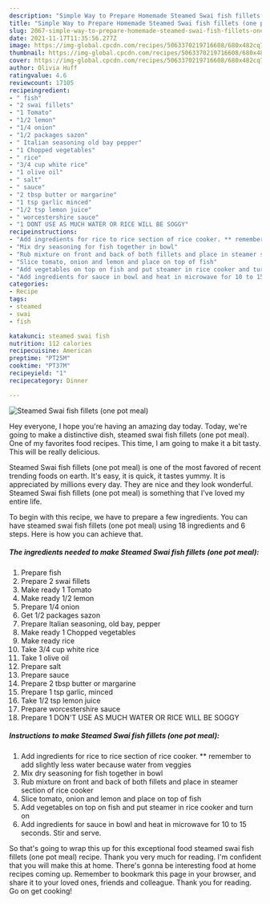 ```yaml
---
description: "Simple Way to Prepare Homemade Steamed Swai fish fillets (one pot meal)"
title: "Simple Way to Prepare Homemade Steamed Swai fish fillets (one pot meal)"
slug: 2067-simple-way-to-prepare-homemade-steamed-swai-fish-fillets-one-pot-meal
date: 2021-11-17T11:35:56.277Z
image: https://img-global.cpcdn.com/recipes/5063370219716608/680x482cq70/steamed-swai-fish-fillets-one-pot-meal-recipe-main-photo.jpg
thumbnail: https://img-global.cpcdn.com/recipes/5063370219716608/680x482cq70/steamed-swai-fish-fillets-one-pot-meal-recipe-main-photo.jpg
cover: https://img-global.cpcdn.com/recipes/5063370219716608/680x482cq70/steamed-swai-fish-fillets-one-pot-meal-recipe-main-photo.jpg
author: Olivia Huff
ratingvalue: 4.6
reviewcount: 17105
recipeingredient:
- " fish"
- "2 swai fillets"
- "1 Tomato"
- "1/2 lemon"
- "1/4 onion"
- "1/2 packages sazon"
- " Italian seasoning old bay pepper"
- "1 Chopped vegetables"
- " rice"
- "3/4 cup white rice"
- "1 olive oil"
- " salt"
- " sauce"
- "2 tbsp butter or margarine"
- "1 tsp garlic minced"
- "1/2 tsp lemon juice"
- " worcestershire sauce"
- "1 DONT USE AS MUCH WATER OR RICE WILL BE SOGGY"
recipeinstructions:
- "Add ingredients for rice to rice section of rice cooker. ** remember to add slightly less water because water from veggies"
- "Mix dry seasoning for fish together in bowl"
- "Rub mixture on front and back of both fillets and place in steamer section of rice cooker"
- "Slice tomato, onion and lemon and place on top of fish"
- "Add vegetables on top on fish and put steamer in rice cooker and turn on"
- "Add ingredients for sauce in bowl and heat in microwave for 10 to 15 seconds. Stir and serve."
categories:
- Recipe
tags:
- steamed
- swai
- fish

katakunci: steamed swai fish 
nutrition: 112 calories
recipecuisine: American
preptime: "PT25M"
cooktime: "PT37M"
recipeyield: "1"
recipecategory: Dinner

---
```



![Steamed Swai fish fillets (one pot meal)](https://img-global.cpcdn.com/recipes/5063370219716608/680x482cq70/steamed-swai-fish-fillets-one-pot-meal-recipe-main-photo.jpg)

Hey everyone, I hope you're having an amazing day today. Today, we're going to make a distinctive dish, steamed swai fish fillets (one pot meal). One of my favorites food recipes. This time, I am going to make it a bit tasty. This will be really delicious.



Steamed Swai fish fillets (one pot meal) is one of the most favored of recent trending foods on earth. It's easy, it is quick, it tastes yummy. It is appreciated by millions every day. They are nice and they look wonderful. Steamed Swai fish fillets (one pot meal) is something that I've loved my entire life.


To begin with this recipe, we have to prepare a few ingredients. You can have steamed swai fish fillets (one pot meal) using 18 ingredients and 6 steps. Here is how you can achieve that.

<!--inarticleads1-->

##### The ingredients needed to make Steamed Swai fish fillets (one pot meal):

1. Prepare  fish
1. Prepare 2 swai fillets
1. Make ready 1 Tomato
1. Make ready 1/2 lemon
1. Prepare 1/4 onion
1. Get 1/2 packages sazon
1. Prepare  Italian seasoning, old bay, pepper
1. Make ready 1 Chopped vegetables
1. Make ready  rice
1. Take 3/4 cup white rice
1. Take 1 olive oil
1. Prepare  salt
1. Prepare  sauce
1. Prepare 2 tbsp butter or margarine
1. Prepare 1 tsp garlic, minced
1. Take 1/2 tsp lemon juice
1. Prepare  worcestershire sauce
1. Prepare 1 DON'T USE AS MUCH WATER OR RICE WILL BE SOGGY




<!--inarticleads2-->

##### Instructions to make Steamed Swai fish fillets (one pot meal):

1. Add ingredients for rice to rice section of rice cooker. ** remember to add slightly less water because water from veggies
1. Mix dry seasoning for fish together in bowl
1. Rub mixture on front and back of both fillets and place in steamer section of rice cooker
1. Slice tomato, onion and lemon and place on top of fish
1. Add vegetables on top on fish and put steamer in rice cooker and turn on
1. Add ingredients for sauce in bowl and heat in microwave for 10 to 15 seconds. Stir and serve.




So that's going to wrap this up for this exceptional food steamed swai fish fillets (one pot meal) recipe. Thank you very much for reading. I'm confident that you will make this at home. There's gonna be interesting food at home recipes coming up. Remember to bookmark this page in your browser, and share it to your loved ones, friends and colleague. Thank you for reading. Go on get cooking!
